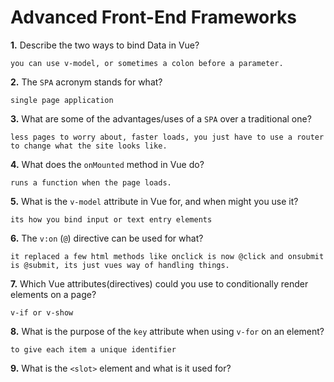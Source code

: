 # Advanced Front-End Frameworks


**1.** Describe the two ways to bind Data in Vue?
<!-- enter you answer in the space below -->
```
you can use v-model, or sometimes a colon before a parameter.
```

**2.** The `SPA` acronym stands for what?
<!-- enter you answer in the space below -->
```
single page application
```
**3.** What are some of the advantages/uses of a `SPA` over a traditional one?
<!-- enter you answer in the space below -->
```
less pages to worry about, faster loads, you just have to use a router to change what the site looks like.
```
**4.** What does the `onMounted` method in Vue do?
<!-- enter you answer in the space below -->
```
runs a function when the page loads.
```
**5.** What is the `v-model` attribute in Vue for, and when might you use it?
<!-- enter you answer in the space below -->
```
its how you bind input or text entry elements
```
**6.** The `v:on` (`@`) directive can be used for what?
<!-- enter you answer in the space below -->
```
it replaced a few html methods like onclick is now @click and onsubmit is @submit, its just vues way of handling things.
```
**7.** Which Vue attributes(directives) could you use to conditionally render elements on a page?
<!-- enter you answer in the space below -->
```
v-if or v-show
```
**8.** What is the purpose of the `key` attribute when using `v-for` on an element?
<!-- enter you answer in the space below -->
```
to give each item a unique identifier
```
**9.** What is the `<slot>` element and what is it used for?
<!-- enter you answer in the space below -->
```they are a more powerful version of props, where you can use a component but change it's content to whatever you need. - this was helpful "https://www.youtube.com/watch?v=g_5jvUz7q80"

```